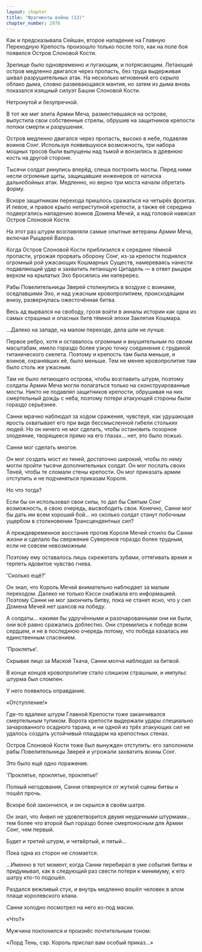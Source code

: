 ```yaml
---
layout: chapter
title: "Фрагменты войны (13)"
chapter_number: 2076
---
```




Как и предсказывала Сейшан, второе нападение на Главную Переходную Крепость произошло только после того, как на поле боя появился Остров Слоновой Кости.

Зрелище было одновременно и пугающим, и потрясающим. Летающий остров медленно двигался через пропасть, без труда выдерживая шквал разрушительных атак. На несколько мгновений его скрыло облако дыма, словно развевающаяся мантия, но затем из дыма вновь показался изящный силуэт Башни Слоновой Кости.

Нетронутой и безупречной.

В тот же миг элита Армии Меча, разместившаяся на острове, выпустила свои собственные стрелы, обрушив на защитников крепости потоки смерти и разрушения.

Остров медленно двигался через пропасть, высоко в небе, подавляя воинов Сонг. Используя появившуюся возможность, три набора мощных тросов были выпущены над тьмой и вонзились в древнюю кость на другой стороне.

Тысячи солдат ринулись вперёд, спеша построить мосты. Перед ними несли огромные щиты, защищавшие инженеров от натиска дальнобойных атак. Медленно, но верно три моста начали обретать форму.

Вскоре защитникам перехода пришлось сражаться на четырёх фронтах. И левое, и правое крыло неприступной крепости, а также её середина подвергались нападению воинов Домена Мечей, а над головой нависал Остров Слоновой Кости.

На этот раз штурм возглавляли самые опытные ветераны Армии Меча, включая Рыцарей Валора.

Когда Остров Слоновой Кости приблизился к середине тёмной пропасти, угрожая прорвать оборону Сонг, из-за крепости поднялся огромный рой ужасающих Кошмарных Существ, намереваясь нанести подавляющий удар и захватить летающую Цитадель — в ответ рыцари верхом на крылатых Эхо бросились им наперерез.

Рабы Повелительницы Зверей столкнулись в воздухе с воинами, оседлавшими Эхо, и над ужасным кровопролитием, происходящим внизу, развернулась ожесточённая битва.

Весь ад вырвался на свободу, грозя войти в анналы истории как одна из самых страшных и опасных битв тёмной эпохи Заклятия Кошмара.

...Далеко на западе, на малом переходе, дела шли не лучше.

Первое ребро, хотя и оставалось огромным и внушительным по своим масштабам, имело гораздо более узкую точку соединения с грудиной титанического скелета. Поэтому и крепость там была меньше, и воинов, охранявших её, было меньше. Тем не менее кровопролитие там было столь же ужасным.

Там не было летающего острова, чтобы возглавить штурм, поэтому солдаты Армии Меча могли полагаться только на сконструированные мосты. Никто не подавлял защитников крепости, обрушивая на них смертельный дождь с неба, поэтому потери атакующей стороны были гораздо серьёзнее.

Санни мрачно наблюдал за ходом сражения, чувствуя, как удушающая ярость охватывает его при виде бессмысленной гибели стольких людей. Но он ничего не мог сделать, чтобы остановить позорное злодеяние, творящееся прямо на его глазах... нет, это было ложью.

Санни мог сделать многое.

Он мог создать мост из теней, достаточно широкий, чтобы по нему могли пройти тысячи дополнительных солдат. Он мог послать своих Теней, чтобы те сломали стены крепости. Он мог приказать армии отступить и не подчиняться приказам Короля.

Но что тогда?

Если бы он использовал свои силы, то дал бы Святым Сонг возможность, в свою очередь, высвободить свои. Конечно, Санни мог бы дать им всем хороший бой... но сколько солдат станут побочным ущербом в столкновении Трансцендентных сил?

А преждевременное восстание против Короля Мечей стоило бы Санни жизни и сделало бы свержение Суверенов гораздо более трудным, если не совсем невозможным.

Поэтому ему оставалось лишь скрежетать зубами, оттягивать время и терпеть ядовитое чувство гнева.

'Сколько ещё?'

Он знал, что Король Мечей внимательно наблюдает за малым переходом. Далеко не только Кэсси снабжала его информацией. Поэтому Санни не мог закончить битву, пока не станет ясно, что у сил Домена Мечей нет шансов на победу.

А солдаты... какими бы удручёнными и разочарованными они ни были, они всё равно сражались доблестно. Они стремились к победе всем сердцем, и не в последнюю очередь потому, что победа казалась им единственным спасением.

'Проклятье'.

Скрывая лицо за Маской Ткача, Санни молча наблюдал за битвой.

В конце концов кровопролитие стало слишком страшным, и импульс штурма был сломлен.

У него появилось оправдание.

«Отступление!»

Где-то вдалеке штурм Главной Крепости тоже заканчивался смертельным тупиком. Ворота крепости выдержали удары специально зачарованного осадного тарана, и ни одной из трёх атакующих сил не удалось создать устойчивый плацдарм на крепостных стенах.

Остров Слоновой Кости тоже был вынужден отступить: его заполонили рабы Повелительницы Зверей и угрожали захватить воины Сонг.

Это было ещё одно поражение.

'Проклятье, проклятье, проклятье!'

Полный негодования, Санни отвернулся от жуткой сцены битвы и пошёл прочь.

Вскоре бой закончился, и он скрылся в своём шатре.

Он знал, что Анвил не удовлетворится двумя неудачными штурмами... тем более что второй был гораздо более смертоносным для Армии Сонг, чем первый.

Будет и третий штурм, и четвёртый, и пятый...

Пока одна из сторон не сломается.

...Именно в тот момент, когда Санни перебирал в уме события битвы и придумывал, как в следующий раз свести потери к минимуму, к его шатру кто-то подошёл.

Раздался вежливый стук, и внутрь медленно вошёл человек в алом плаще королевского клана.

Санни холодно посмотрел на него из-под маски.

«Что?»

Мужчина поклонился и произнёс почтительным тоном:

«Лорд Тень, сэр. Король прислал вам особый приказ...»

